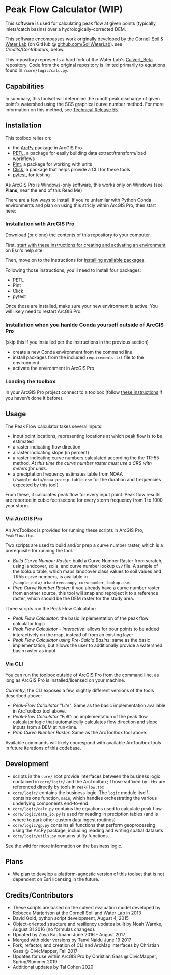 # Peak Flow Calculator (WIP)

This software is used for calculating peak flow at given points (typically, inlets/catch basins) over a hydrologically-corrected DEM.

This software encompasses work originally developed by the [Cornell Soil & Water Lab](http://soilandwater.bee.cornell.edu/) (on GitHub @ [github.com/SoilWaterLab](https://github.com/SoilWaterLab)). see *Credits/Contributors*, below.

This repository represents a hard fork of the Water Lab's [Culvert_Beta](https://github.com/SoilWaterLab/CulvertEvaluation) repository. Code from the original repository is limited primarily to equations found in `/core/logic/calc.py`.

## Capabilities

In summary, this toolset will determine the runoff peak discharge of given point's watershed using the SCS graphical curve number method. For more information on this method, see [Technical Release 55](https://www.nrcs.usda.gov/Internet/FSE_DOCUMENTS/stelprdb1044171.pdf).

## Installation

This toolbox relies on:

* the [ArcPy](https://pro.arcgis.com/en/pro-app/arcpy/get-started/what-is-arcpy-.htm) package in ArcGIS Pro
* [PETL](https://petl.readthedocs.io/en/stable/), a package for easily building data extract/transform/load workflows
* [Pint](https://pint.readthedocs.io), a package for working with units
* [Click](https://click.palletsprojects.com/en/7.x/), a package that helps provide a CLI for these tools
* [pytest](https://docs.pytest.org/en/latest/), for testing

As ArcGIS Pro is Windows-only software, this works only on Windows (see **Plans**, near the end of this Read Me)

There are a few ways to install. If you're unfamilar with Python Conda environments and plan on using this stricly within ArcGIS Pro, then start here:

### Installation with ArcGIS Pro

Download (or clone) the contents of this repository to your computer.

First, [start with these instructions for creating and activating an environment](https://pro.arcgis.com/en/pro-app/arcpy/get-started/what-is-conda.htm#ESRI_SECTION2_61E4CFA5BAC144659038854CADEFC625) on Esri's help site.

Then, move on to the instructions for [installing available packages](https://pro.arcgis.com/en/pro-app/arcpy/get-started/what-is-conda.htm#ESRI_SECTION2_85BC919097434B3B9AE1A746D793AA29).

Following those instructions, you'll need to install four packages:

* PETL
* Pint
* Click
* pytest

Once those are installed, make sure your new environment is active. You will likely need to restart ArcGIS Pro.

### Installation when you hanlde Conda yourself outside of ArcGIS Pro

(skip this if you installed per the instructions in the previous section)

* create a new Conda environment from the command line
* install packages from the included `requirements.txt` file to the environment.
* activate the environment in ArcGIS Pro

### Loading the toolbox

In your ArcGIS Pro project connect to a toolbox (follow [these instructions](https://pro.arcgis.com/en/pro-app/help/projects/connect-to-a-toolbox.htm) if you haven't done it before).

## Usage

The Peak Flow calculator takes several inputs:

* input point locations, representing locations at which peak flow is to be estimated
* a raster indicating flow direction
* a raster indicating slope (in percent)
* a raster indicating curve numbers calculated according the the TR-55 method. *At this time the curve number raster must use a CRS with meters for units.*
* a preciptation frequency estimates table from NOAA (`/sample_data/noaa_precip_table.csv` for the duration and frequencies expected by this tool)

From these, it calculates peak flow for every input point. Peak flow results are reported in cubic feet/second for every storm frequency from 1 to 1000 year storm.

### Via ArcGIS Pro

An ArcToolbox is provided for running these scripts in ArcGIS Pro, `PeakFlow.tbx`.

Two scripts are used to build and/or prep a curve number raster, which is a prerequisite for running the tool.

* *Build Curve Number Raster*: build a Curve Number Raster from scratch, using landcover, soils, and curve number lookup `CSV` file. A sample of the lookup table, which maps landcover class values to soil values and TR55 curve numbers, is available in `/sample_data/urbantreecanopy_curvenumber_lookup.csv`.
* *Prep Curve Number Raster*: if you already have a curve number raster from another source, this tool will snap and reproject it to a reference raster, which should be the DEM raster for the study area.

Three scripts run the Peak Flow Calculator:

* *Peak Flow Calculator*: the basic implementation of the peak flow calculator logic
* *Peak Flow Calculator - Interactive*: allows for pour points to be added interactively on the map, instead of from an existing layer
* *Peak Flow Calculator using Pre-Calc'd Basins*: same as the basic implementation, but allows the user to additionally provide a watershed basin raster as input

### Via CLI

You can run the toolbox outside of ArcGIS Pro from the command line, as long as ArcGIS Pro is installed/licensed on your machine.

*Currently*, the CLI exposes a few, slightly different versions of the tools described above:

* *Peak-Flow Calculator "Lite"*. Same as the basic implementation available in ArcToolbox tool above.
* *Peak-Flow Calculator "Full"*: an implementation of the peak flow calculator logic that automatically calculates flow direction and slope inputs from a DEM at run-time.
* *Prep Curve Number Raster*: Same as the ArcToolbox tool above.

Available commands will likely coorespond with available ArcToolbox tools in future iterations of this codebase.

## Development

* scripts in the `core/` root provide interfaces between the business logic contained in `core/logic/` and the ArcToolbox; Those suffixed by `_tbx` are referenced directly by tools in `PeakFlow.tbx`
* `core/logic/` contains the business logic. The `logic` module itself contains one function, `main`, which handles orchestrating the various underlying components end-to-end.
* `core/logic/calc.py` contains the equations used to calculate peak flow.
* `core/logic/data_io.py` is used for reading in preciption tables (and is where to park other custom data ingest routines)
* `core/logic/gp.py` contains all functions that perform geoprocessing using the ArcPy package, including reading and writing spatial datasets
* `core/logic/utils.py` contains utilty functions.

See the wiki for more information on the business logic.

## Plans

* We plan to develop a platform-agnostic version of this toolset that is not dependent on Esri licensing in the future.

## Credits/Contributors

* These scripts are based on the culvert evaluation model developed by Rebecca Marjerison at the Cornell Soil and Water Lab in 2013
* David Gold, python script development, August 4, 2015
* Object-oriented structure and resiliency updates built by Noah Warnke, August 31 2016 (no formulas changed).
* Updated by Zoya Kaufmann June 2016 - August 2017
* Merged with older versions by Tanvi Naidu June 19 2017
* Fork, refactor, and creation of CLI and ArcMap interfaces by Christian Gass @ CivicMapper, Fall 2017
* Updates for use within ArcGIS Pro by Christian Gass @ CivicMapper, Spring/Summer 2019
* Additional updates by Tal Cohen 2020
